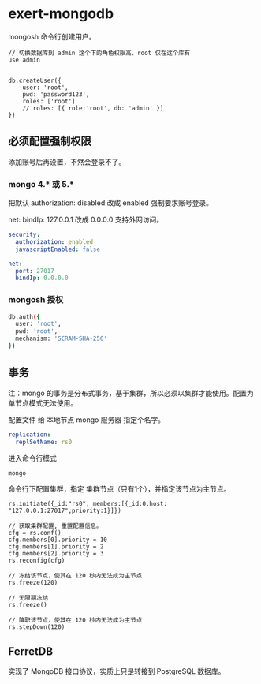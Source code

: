 # exert-mongodb

mongosh 命令行创建用户。

```mongosh
// 切换数据库到 admin 这个下的角色权限高，root 仅在这个库有
use admin


db.createUser({
    user: 'root',
    pwd: 'password123',
    roles: ['root']
    // roles: [{ role:'root', db: 'admin' }]
})
```


## 必须配置强制权限

添加账号后再设置，不然会登录不了。


### mongo 4.* 或 5.*

把默认 authorization: disabled 改成 enabled 强制要求账号登录。

net: bindIp: 127.0.0.1 改成 0.0.0.0 支持外网访问。

```yaml
security:
  authorization: enabled
  javascriptEnabled: false

net:
  port: 27017
  bindIp: 0.0.0.0
```

### mongosh 授权

```bash
db.auth({
  user: 'root',
  pwd: 'root',
  mechanism: 'SCRAM-SHA-256'
})
```

## 事务

注：mongo 的事务是分布式事务，基于集群，所以必须以集群才能使用。配置为单节点模式无法使用。

配置文件 给 本地节点 mongo 服务器 指定个名字。
```yaml
replication:
  replSetName: rs0
```

进入命令行模式
```bash
mongo
```

命令行下配置集群，指定 集群节点（只有1个），并指定该节点为主节点。
```mongosh
rs.initiate({_id:"rs0", members:[{_id:0,host: "127.0.0.1:27017",priority:1}]})
```

```mongosh
// 获取集群配置, 重置配置信息。
cfg = rs.conf()
cfg.members[0].priority = 10
cfg.members[1].priority = 2
cfg.members[2].priority = 3
rs.reconfig(cfg)
```

```mongosh
// 冻结该节点，使其在 120 秒内无法成为主节点
rs.freeze(120)

// 无限期冻结
rs.freeze()

// 降职该节点，使其在 120 秒内无法成为主节点
rs.stepDown(120)
```


## FerretDB

实现了 MongoDB 接口协议，实质上只是转接到 PostgreSQL 数据库。
